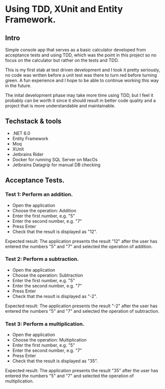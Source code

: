 # Using TDD, XUnit and Entity Framework. 
## Intro
Simple console app that serves as a basic calculator developed from acceptance tests and using TDD, which was the point in this project so no focus on the calculator but rather on the tests and TDD.  
  
This is my first stab at test driven development and I took it pretty seriously, no code was written before a unit test was there to turn red before turning green. A fun experience and I hope to be able to continue working this way in the future.  
  
The inital development phase may take more time using TDD, but I feel it probably can be worth it since it should result in better code quality and a project that is more understandable and maintainable.  

## Techstack & tools
+ .NET 6.0
+ Entity Framework
+ Moq
+ XUnit
+ Jetbrains Rider
+ Docker for running SQL Server on MacOs
+ Jetbrains Datagrip for manual DB checking

## Acceptance Tests.

### Test 1: Perform an addition.
+ Open the application
+ Choose the operation: Addition
+ Enter the first number, e.g. "5"
+ Enter the second number, e.g. "7"
+ Press Enter
+ Check that the result is displayed as "12". 

Expected result: The application presents the result "12" after the user has entered the numbers "5" and "7" and selected the operation of addition.  

### Test 2: Perform a subtraction.
+ Open the application
+ Choose the operation: Subtraction
+ Enter the first number, e.g. "5"
+ Enter the second number, e.g. "7"
+ Press Enter
+ Check that the result is displayed as "-2". 

Expected result: The application presents the result "-2" after the user has entered the numbers "5" and "7" and selected the operation of subtraction.

### Test 3: Perform a multiplication.
+ Open the application
+ Choose the operation: Multiplication
+ Enter the first number, e.g. "5"
+ Enter the second number, e.g. "7"
+ Press Enter
+ Check that the result is displayed as "35". 

Expected result: The application presents the result "35" after the user has entered the numbers "5" and "7" and selected the operation of multiplication.
